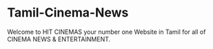 # Tamil-Cinema-News
Welcome to HIT CINEMAS your number one Website in Tamil for all of CINEMA NEWS &amp; ENTERTAINMENT.
